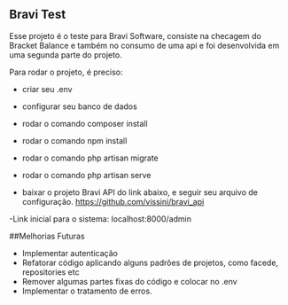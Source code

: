 ## Bravi Test

Esse projeto é o teste para Bravi Software, consiste na checagem do Bracket Balance e também no consumo de uma api e foi desenvolvida em uma segunda parte do projeto.

Para rodar o projeto, é preciso: 
- criar seu .env
- configurar seu banco de dados
- rodar o comando composer install
- rodar o comando npm install
- rodar o comando php artisan migrate
- rodar o comando php artisan serve

- baixar o projeto Bravi API do link abaixo, e seguir seu arquivo de configuração.
https://github.com/vissini/bravi_api

-Link inicial para o sistema: localhost:8000/admin

##Melhorias Futuras

- Implementar autenticação
- Refatorar código aplicando alguns padrões de projetos, como facede, repositories etc
- Remover algumas partes fixas do código e colocar no .env
- Implementar o tratamento de erros.
